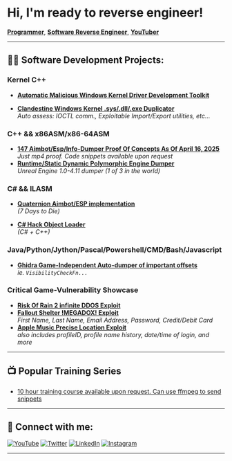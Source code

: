 # Hi, I'm ready to reverse engineer!  
[**Programmer**](https://github.com/han-naki), [**Software Reverse Engineer**](https://www.linkedin.com/in/han-naki/), [**YouTuber**](https://www.youtube.com/c/han-naki)

---

## 👨‍💻 Software Development Projects:

### Kernel C++
- **[Automatic Malicious Windows Kernel Driver Development Toolkit](https://github.com/han-naki/kernel)**  

- **[Clandestine Windows Kernel .sys/.dll/.exe Duplicator](https://github.com/han-naki/kernel)**  
  _Auto assess: IOCTL comm., Exploitable Import/Export utilities, etc..._  

### C++ && x86ASM/x86-64ASM
- **[147 Aimbot/Esp/Info-Dumper Proof Of Concepts As Of April 16, 2025](https://github.com/han-naki/C++)**  
  _Just mp4 proof. Code snippets available upon request_
- **[Runtime/Static Dynamic Polymorphic Engine Dumper](https://github.com/han-naki/C++)**  
  _Unreal Engine 1.0-4.11 dumper (1 of 3 in the world)_

### C# && ILASM
- **[Quaternion Aimbot/ESP implementation](https://github.com/han-naki/C#)**  
_(7 Days to Die)_

- **[C# Hack Object Loader](https://github.com/han-naki/C#)**  
_(C# + C++)_


### Java/Python/Jython/Pascal/Powershell/CMD/Bash/Javascript
- **[Ghidra Game-Independent Auto-dumper of important offsets](https://github.com/han-naki/ghidra)**  
  _ie. `VisibilityCheckFn...`_

### Critical Game-Vulnerability Showcase
- **[Risk Of Rain 2 infinite DDOS Exploit](https://github.com/han-naki/critical-vulnerabilities)**
- **[Fallout Shelter !MEGADOX! Exploit](https://github.com/han-naki/critical-vulnerabilities)**  
  _First Name, Last Name, Email Address, Password, Credit/Debit Card_
- **[Apple Music Precise Location Exploit](https://github.com/han-naki/critical-vulnerabilities)**  
  _also includes profileID, profile name history, date/time of login, and more_
---

## 📺 Popular Training Series

- [10 hour training course available upon request. Can use ffmpeg to send snippets](https://www.youtube.com/c/han-naki)

---

## 🤳 Connect with me:

[![YouTube](https://cdn.jsdelivr.net/npm/simple-icons@v3/icons/youtube.svg)](https://www.youtube.com/c/han-naki)
[![Twitter](https://cdn.jsdelivr.net/npm/simple-icons@v3/icons/twitter.svg)](https://twitter.com/han-naki)
[![LinkedIn](https://cdn.jsdelivr.net/npm/simple-icons@v3/icons/linkedin.svg)](https://linkedin.com/in/han-naki)
[![Instagram](https://cdn.jsdelivr.net/npm/simple-icons@v3/icons/instagram.svg)](https://www.instagram.com/han-naki)

---

<!--
**what/isthis** is a ✨ _special_ ✨ repository because its `README.md` (this file) appears on your GitHub profile.

Here are some ideas to get you started:

- 🔭 I’m currently working on ...
- 🌱 I’m currently learning ...
- 👯 I’m looking to collaborate on ...
- 🤔 I’m looking for help with ...
- 💬 Ask me about ...
- 📫 How to reach me: ...
- 😄 Pronouns: ...
- ⚡ Fun fact: ...
-->


